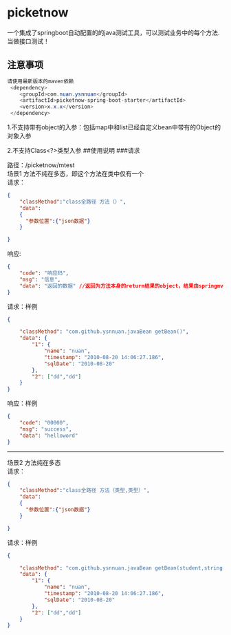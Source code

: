 # picketnow
一个集成了springboot自动配置的的java测试工具，可以测试业务中的每个方法.当做接口测试！

## **注意事项**
```java
请使用最新版本的maven依赖  
 <dependency>
    <groupId>com.nuan.ysnnuan</groupId>
    <artifactId>picketnow-spring-boot-starter</artifactId>
    <version>x.x.x</version>
 </dependency>
```
1.不支持带有object的入参：包括map中和list已经自定义bean中带有的Object的对象入参

2.不支持Class<?>类型入参
##使用说明
###请求

路径：/picketnow/mtest   
场景1 方法不纯在多态，即这个方法在类中仅有一个  
请求： 
```json
{
    "classMethod":"class全路径 方法（）",
    "data":
    {
      "参数位置":{"json数据"}
    }

}
```
响应:
```json
{
    "code": "响应码",
    "msg": "信息",
    "data": "返回的数据" //返回为方法本身的return结果的object，结果由springmvc序列化返回
}
```


请求：样例  
```json
{

    "classMethod": "com.github.ysnnuan.javaBean getBean()",
    "data": {
        "1": {
            "name": "nuan",
            "timestamp": "2010-08-20 14:06:27.186",
            "sqlDate": "2010-08-20"
        },
        "2": ["dd","dd"]
    }
}
```

响应：样例

```json
{
    "code": "00000",
    "msg": "success",
    "data": "helloword" 
}
```
---
场景2 方法纯在多态  
请求： 
```json
{
    "classMethod":"class全路径 方法（类型,类型）",
    "data":
    {
      "参数位置":{"json数据"}
    }

}
```

请求：样例  
```json
{

    "classMethod": "com.github.ysnnuan.javaBean getBean(student,string[],map,list,string,int)",
    "data": {
        "1": {
            "name": "nuan",
            "timestamp": "2010-08-20 14:06:27.186",
            "sqlDate": "2010-08-20"
        },
        "2": ["dd","dd"]
    }
}
```
